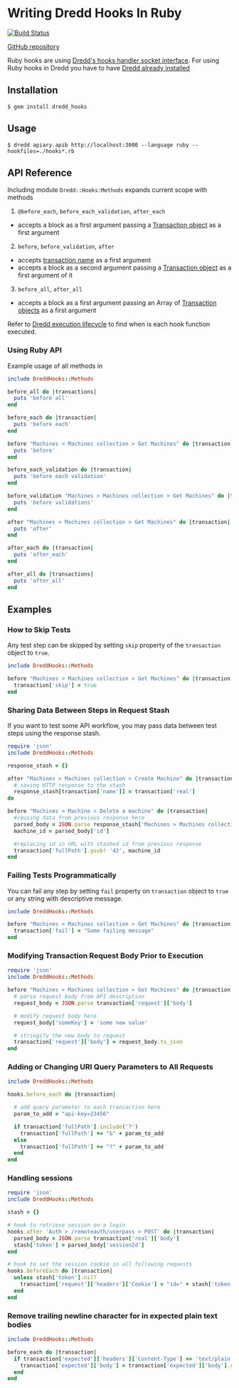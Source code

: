 # Writing Dredd Hooks In Ruby

[![Build Status](https://travis-ci.org/apiaryio/dredd-hooks-ruby.svg?branch=master)](https://travis-ci.org/apiaryio/dredd-hooks-ruby)

[GitHub repository](https://github.com/apiaryio/dredd-hooks-ruby)

Ruby hooks are using [Dredd's hooks handler socket interface](hooks-new-language.md). For using Ruby hooks in Dredd you have to have [Dredd already installed](quickstart.md)

## Installation

```
$ gem install dredd_hooks
```

## Usage

```
$ dredd apiary.apib http://localhost:3000 --language ruby --hookfiles=./hooks*.rb
```

## API Reference

Including module `Dredd::Hooks:Methods` expands current scope with methods

1. `@before_each`, `before_each_validation`, `after_each`
  - accepts a block as a first argument passing a [Transaction object](data-structures.md#transaction) as a first argument

2. `before`, `before_validation`, `after`
  - accepts [transaction name](hooks.md#getting-transaction-names) as a first argument
  - accepts a block as a second argument passing a [Transaction object](data-structures.md#transaction) as a first argument of it

3. `before_all`, `after_all`
  - accepts a block as a first argument passing an Array of [Transaction objects](data-structures.md#transaction) as a first argument


Refer to [Dredd execution lifecycle](how-it-works.md#execution-life-cycle) to find when is each hook function executed.

### Using Ruby API

Example usage of all methods in

```ruby
include DreddHooks::Methods

before_all do |transactions|
  puts 'before all'
end

before_each do |transaction|
  puts 'before each'
end

before "Machines > Machines collection > Get Machines" do |transaction|
  puts 'before'
end

before_each_validation do |transaction|
  puts 'before each validation'
end

before_validation "Machines > Machines collection > Get Machines" do |transaction|
  puts 'before validations'
end

after "Machines > Machines collection > Get Machines" do |transaction|
  puts 'after'
end

after_each do |transaction|
  puts 'after_each'
end

after_all do |transactions|
  puts 'after_all'
end
```

## Examples

### How to Skip Tests

Any test step can be skipped by setting `skip` property of the `transaction` object to `true`.

```ruby
include DreddHooks::Methods

before "Machines > Machines collection > Get Machines" do |transaction|
  transaction['skip'] = true
end
```

### Sharing Data Between Steps in Request Stash

If you want to test some API workflow, you may pass data between test steps using the response stash.

```ruby
require 'json'
include DreddHooks::Methods

response_stash = {}

after "Machines > Machines collection > Create Machine" do |transaction|
  # saving HTTP response to the stash
  response_stash[transaction['name']] = transaction['real']
do

before "Machines > Machine > Delete a machine" do |transaction|
  #reusing data from previous response here
  parsed_body = JSON.parse response_stash['Machines > Machines collection > Create Machine']
  machine_id = parsed_body['id']

  #replacing id in URL with stashed id from previous response
  transaction['fullPath'].gsub! '42', machine_id
end
```

### Failing Tests Programmatically

You can fail any step by setting `fail` property on `transaction` object to `true` or any string with descriptive message.

```ruby
include DreddHooks::Methods

before "Machines > Machines collection > Get Machines" do |transaction|
  transaction['fail'] = "Some failing message"
end
```

### Modifying Transaction Request Body Prior to Execution

```ruby
require 'json'
include DreddHooks::Methods

before "Machines > Machines collection > Get Machines" do |transaction|
  # parse request body from API description
  request_body = JSON.parse transaction['request']['body']

  # modify request body here
  request_body['someKey'] = 'some new value'

  # stringify the new body to request
  transaction['request']['body'] = request_body.to_json
end
```

### Adding or Changing URI Query Parameters to All Requests

```ruby
include DreddHooks::Methods

hooks.before_each do |transaction|

  # add query parameter to each transaction here
  param_to_add = "api-key=23456"

  if transaction['fullPath'].include('?')
    transaction['fullPath'] += "&" + param_to_add
  else
    transaction['fullPath'] += "?" + param_to_add
  end
end
```

### Handling sessions

```ruby
require 'json'
include DreddHooks::Methods

stash = {}

# hook to retrieve session on a login
hooks.after 'Auth > /remoteauth/userpass > POST' do |transaction|
  parsed_body = JSON.parse transaction['real']['body']
  stash['token'] = parsed_body['sessionId']
end

# hook to set the session cookie in all following requests
hooks.beforeEach do |transaction|
  unless stash['token'].nil?
    transaction['request']['headers']['Cookie'] = "id=" + stash['token']
  end
end
```


### Remove trailing newline character for in expected plain text bodies

```ruby
include DreddHooks::Methods

before_each do |transaction|
  if transaction['expected']['headers']['Content-Type'] == 'text/plain'
    transaction['expected']['body'] = transaction['expected']['body'].gsub(/^\s+|\s+$/g, "")
  end
end
```
